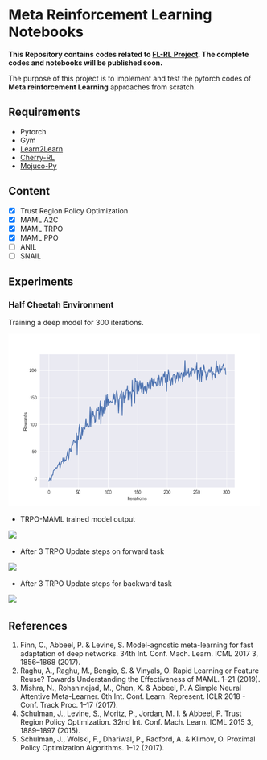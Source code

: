 # Meta Reinforcement Learning Notebooks

**This Repository contains codes related to [FL-RL Project](). The complete codes and notebooks will be published soon.**


The purpose of this project is to implement and test the pytorch codes of __Meta reinforcement Learning__ approaches from scratch.

## Requirements

* Pytorch
* Gym
* [Learn2Learn](http://learn2learn.net)
* [Cherry-RL](http://cherry-rl.net)
* [Mojuco-Py](https://github.com/openai/mujoco-py)

## Content
  - [x] Trust Region Policy Optimization
  - [x] MAML A2C
  - [x] MAML TRPO
  - [x] MAML PPO
  - [ ] ANIL
  - [ ] SNAIL
  
## Experiments
### Half Cheetah Environment
Training a deep model for 300 iterations.

<img src="https://github.com/TroddenSpade/Meta-Reinforcement-Learning/blob/main/results/models/rewards.png?raw=true" alt="plot1" width="500"/>

- TRPO-MAML trained model output
<img src="https://github.com/TroddenSpade/Meta-Reinforcement-Learning/blob/main/results/0.gif?raw=true"/>

- After 3 TRPO Update steps on forward task
<img src="https://github.com/TroddenSpade/Meta-Reinforcement-Learning/blob/main/results/1.gif?raw=true"/>

- After 3 TRPO Update steps for backward task
<img src="https://github.com/TroddenSpade/Meta-Reinforcement-Learning/blob/main/results/-1.gif?raw=true"/>

## References

1. Finn, C., Abbeel, P. & Levine, S. Model-agnostic meta-learning for fast adaptation of deep networks. 34th Int. Conf. Mach. Learn. ICML 2017 3, 1856–1868 (2017).
2. Raghu, A., Raghu, M., Bengio, S. & Vinyals, O. Rapid Learning or Feature Reuse? Towards Understanding the Effectiveness of MAML. 1–21 (2019).
3. Mishra, N., Rohaninejad, M., Chen, X. & Abbeel, P. A Simple Neural Attentive Meta-Learner. 6th Int. Conf. Learn. Represent. ICLR 2018 - Conf. Track Proc. 1–17 (2017).
4. Schulman, J., Levine, S., Moritz, P., Jordan, M. I. & Abbeel, P. Trust Region Policy Optimization. 32nd Int. Conf. Mach. Learn. ICML 2015 3, 1889–1897 (2015).
5. Schulman, J., Wolski, F., Dhariwal, P., Radford, A. & Klimov, O. Proximal Policy Optimization Algorithms. 1–12 (2017).
